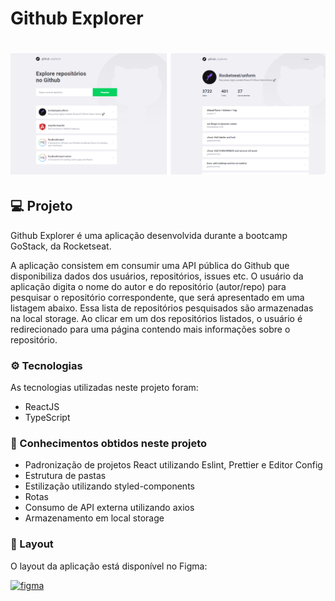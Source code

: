 # Github Explorer

<h1 align="center">
    <img src="./src/assets/banner.png">
</h1>

## 💻 Projeto

Github Explorer é uma aplicação desenvolvida durante a bootcamp GoStack, da Rocketseat.

A aplicação consistem em consumir uma API pública do Github que disponibiliza dados dos usuários, repositórios, issues etc. O usuário da aplicação digita o nome do autor e do repositório (autor/repo) para pesquisar o repositório correspondente, que será apresentado em uma listagem abaixo. Essa lista de repositórios pesquisados são armazenadas na local storage. Ao clicar em um dos repositórios listados, o usuário é redirecionado para uma página contendo mais informações sobre o repositório.


### ⚙️ Tecnologias

As tecnologias utilizadas neste projeto foram:

- ReactJS
- TypeScript


### 🚀 Conhecimentos obtidos neste projeto
- Padronização de projetos React utilizando Eslint, Prettier e Editor Config
- Estrutura de pastas
- Estilização utilizando styled-components
- Rotas
- Consumo de API externa utilizando axios
- Armazenamento em local storage


### 🎨 Layout

O layout da aplicação está disponível no Figma:

<a href="https://www.figma.com/file/HOCmxfrElzLpI75LdzFLia/Github-Explorer?node-id=0%3A1">
  <img alt="figma" src="https://img.shields.io/badge/Acessar%20Layout%20-Figma-%2304D361">
</a>
